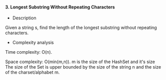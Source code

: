 #### 3. Longest Substring Without Repeating Characters

* Description

Given a string s, find the length of the longest substring without repeating characters.

* Complexity analysis

Time complexity: O(n).

Space complexity: O(min(m,n)). m is the size of the HashSet and it's size The size of the Set is upper bounded by the size of the string n and the size of the charset/alphabet m.